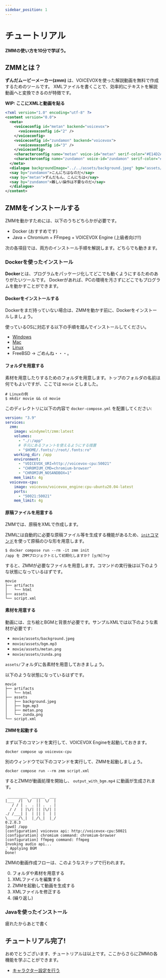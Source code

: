```yaml
---
sidebar_position: 1
---
```


# チュートリアル

**ZMMの使い方を10分で学ぼう。**

## ZMMとは？

**ずんだムービーメーカー(zmm)** は、VOICEVOXを使った解説動画を無料で作成するためのツールです。
XMLファイルを書くことで、効率的にテキストを解説動画へと変換できるのが特徴です。

**WIP: ここにXMLと動画を貼る**

```xml
<?xml version="1.0" encoding="utf-8" ?>
<content version="0.0">
  <meta>
    <voiceconfig id="metan" backend="voicevox">
      <voicevoxconfig id="2" />
    </voiceconfig>
    <voiceconfig id="zundamon" backend="voicevox">
      <voicevoxconfig id="3" />
    </voiceconfig>
    <characterconfig name="metan" voice-id="metan" serif-color="#E14D2A" tachie-url="../../assets/metan.png" />
    <characterconfig name="zundamon" voice-id="zundamon" serif-color="#379237" tachie-url="../../assets/zunda.png" />
  </meta>
  <dialogue backgroundImage="../../assets/background.jpeg" bgm="assets/bgm.mp3">
  <say by="zundamon">こんにちはなのだ</say>
  <say by="metan">ずんだもん、こんにちは</say>
  <say by="zundamon">難しい操作は不要なのだ</say>
  </dialogue>
</content>
```

## ZMMをインストールする

ZMMを動かすためには、以下のうちどちらかが必要です。

- Docker (おすすめです)
- Java + Chromium + FFmpeg + VOICEVOX Engine (上級者向け!!)

次の各項目では、両方のインストール手順を解説します。どちらでも動きます。

### Dockerを使ったインストール

**Docker**とは、プログラムをパッケージ化してどこでも動くようにするためのありがたいツールです。
Dockerがあれば、PCの環境を汚さずにどこでもプログラムを動かすことができます。

#### Dockerをインストールする

Dockerをまだ持っていない場合は、ZMMを動かす前に、Dockerをインストールしましょう。

使っているOSに対応する以下の手順を踏んでインストールしてください。

- [Windows](https://docs.docker.jp/docker-for-windows/install.html)
- [Mac](https://docs.docker.jp/docker-for-mac/install.html)
- [Linux](https://docs.docker.jp/desktop/install/linux-install.html)
- FreeBSD → ごめんね・・・。

#### フォルダを用意する

素材を用意したりするためのフォルダを用意します。トップのフォルダの名前は何でもよいですが、ここでは
`movie` としました。

```shell
# Linuxの例
$ mkdir movie && cd movie
```

このディレクトリに以下の内容で `docker-compose.yml` を配置してください:

```yaml
version: "3.9"
services:
  zmm:
    image: windymelt/zmm:latest
    volumes:
      - "./:/app"
      # 手元にあるフォントを使えるようにする措置
      - "$HOME/.fonts/:/root/.fonts:ro"
    working_dir: /app
    environment:
      - "VOICEVOX_URI=http://voicevox-cpu:50021"
      - "CHROMIUM_CMD=chromium-browser"
      - "CHROMIUM_NOSANDBOX=1"
    mem_limit: 4g
  voicevox-cpu:
    image: voicevox/voicevox_engine:cpu-ubuntu20.04-latest
    ports:
      - "50021:50021"
    mem_limit: 4g
```

#### 原稿ファイルを用意する

ZMMでは、原稿をXMLで作成します。

ZMMには自動的に必要な原稿ファイル等を生成する機能があるため、[`init`コマンド](/docs/api/command/init)を使って原稿のひな形を用意します。

```shell
$ docker compose run --rm -it zmm init
/app を ZMMプロジェクトとして初期化しますか? [y/N]?>y
```

すると、ZMMが必要なファイルを用意します。コマンドの実行後は以下のような状態になっているはずです。

```
movie
├── artifacts
│   └── html
├── assets
└── script.xml
```

#### 素材を用意する

動画には、立ち絵とBGMと背景が必要です。サンプルXMLでは以下のような素材が必要です:

- `movie/assets/background.jpeg`
- `movie/assets/bgm.mp3`
- `movie/assets/metan.png`
- `movie/assets/zunda.png`

`assets/`フォルダに各素材を用意しておきましょう。

以下のような状態になっているはずです。

```
movie
├── artifacts
│   └── html
├── assets
│   ├── background.jpeg
│   ├── bgm.mp3
│   ├── metan.png
│   └── zunda.png
└── script.xml
```

#### ZMMを起動する

まず以下のコマンドを実行して、VOICEVOX Engineを起動しておきます。

```shell
docker compose up voicevox-cpu
```

別のウィンドウで以下のコマンドを実行して、ZMMを起動しましょう。

```shell
docker compose run --rm zmm script.xml
```

するとZMMが動画処理を開始し、 `output_with_bgm.mp4` に動画が生成されます。

```
 _________  ______  ___
|___  /|  \/  ||  \/  |
   / / | .  . || .  . |
  / /  | |\/| || |\/| |
./ /___| |  | || |  | |
\_____/\_|  |_/\_|  |_/
0.2.0.3
[pwd] /app
[configuration] voicevox api: http://voicevox-cpu:50021
[configuration] chromium command: chromium-browser
[configuration] ffmpeg command: ffmpeg
Invoking audio api...
⡈ Applying BGM
Done!
```

ZMMの動画作成フローは、このようなステップで行われます。

0. フォルダや素材を用意する
1. XMLファイルを編集する
2. ZMMを起動して動画を生成する
3. XMLファイルを修正する
4. (繰り返し)

### Javaを使ったインストール

疲れたからあとで書く

## チュートリアル完了!

おめでとうございます、チュートリアルは以上です。ここからさらにZMMの各機能を学ぶことができます。

- [キャラクター設定を行う](./chara.md)

